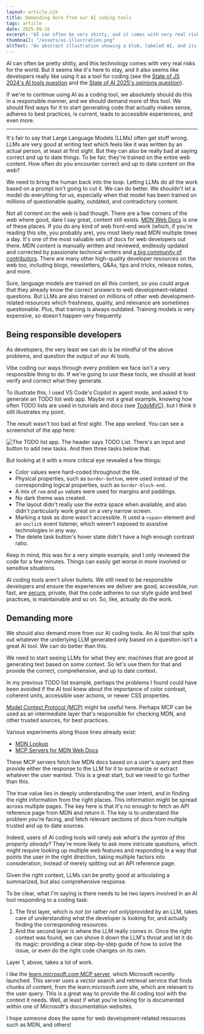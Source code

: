 ```yaml
---
layout: article.njk
title: Demanding more from our AI coding tools
tags: article
date: 2025-09-16
excerpt: "AI can often be very shitty, and it comes with very real risks for the world. But it seems like it's here to stay, and it also seems like developers really like using it as a tool for coding. So, if we're going to continue using AI as a coding tool, we should do this in a responsible manner, and demand more from it."
thumbnail: "/assets/ai-illustration.png"
altText: "An abstract illustration showing a blob, labeled AI, and its many tentacles spreading around it."
---
```


AI can often be pretty shitty, and this technology comes with very real risks for the world. But it seems like it's here to stay, and it also seems like developers really like using it as a tool for coding (see the [State of JS 2024's AI tools question](https://2024.stateofjs.com/en-US/other-tools/#ai_tools) and the [State of AI 2025's opinions question](https://2025.stateofai.dev/en-US/opinions/)).

If we're to continue using AI as a coding tool, we absolutely should do this in a responsible manner, and we should demand more of this tool. We should find ways for it to start generating code that actually makes sense, adheres to best practices, is current, leads to accessible experiences, and even more.

---

It's fair to say that Large Language Models (LLMs) often get stuff wrong. LLMs are very good at writing text which feels like it was written by an actual person, at least at first sight. But they can also be really bad at saying correct and up to date things. To be fair, they're trained on the entire web content. How often do you encounter correct and up to date content on the web?

We need to bring the human back into the loop. Letting LLMs do all the work based on a prompt isn't going to cut it. We can do better. We shouldn't let a model do everything for us, especially when that model has been trained on millions of questionable quality, outdated, and contradictory content.

Not all content on the web is bad though. There are a few corners of the web where good, dare I say great, content still exists. [MDN Web Docs](https://developer.mozilla.org/) is one of these places. If you do any kind of web front-end work (which, if you're reading this site, you probably are), you most likely read MDN multiple times a day. It's one of the most valuable sets of docs for web developers out there. MDN content is manually written and reviewed, endlessly updated and corrected by passionate technical writers and [a big community of contributors](https://developer.mozilla.org/community).
There are many other high-quality developer resources on the web too, including blogs, newsletters, Q&As, tips and tricks, release notes, and more.

Sure, language models are trained on all this content, so you could argue that they already know the correct answers to web development-related questions. But LLMs are also trained on millions of other web development-related resources which freshness, quality, and relevance are sometimes questionable. Plus, that training is always outdated. Training models is very expensive, so doesn't happen very frequently.

## Being responsible developers

As developers, the very least we can do is be mindful of the above problems, and question the output of our AI tools.

Vibe coding our ways through every problem we face isn't a very responsible thing to do. If we're going to use these tools, we should at least verify and correct what they generate.

To illustrate this, I used VS Code's Copilot in agent mode, and asked it to generate an TODO list web app. Maybe not a great example, knowing how often TODO lists are used in tutorials and docs (see [TodoMVC](https://todomvc.com/)), but I think it still illustrates my point.

The result wasn't too bad at first sight. The app worked. You can see a screenshot of the app here:

![The TODO list app. The header says TODO List. There's an input and button to add new tasks. And then three tasks below that.](/assets/ai-todo-list.png)

But looking at it with a more critical eye revealed a few things:

* Color values were hard-coded throughout the file.
* Physical properties, such as `border-bottom`, were used instead of the corresponding logical properties, such as `border-block-end`.
* A mix of `rem` and `px` values were used for margins and paddings.
* No dark theme was created.
* The layout didn't really use the extra space when available, and also didn't particularly work great on a very narrow screen.
* Marking a task as done wasn't accessible. It used a `<span>` element and an `onclick` event listener, which weren't exposed to assistive technologies in any way.
* The delete task button's hover state didn't have a high enough contrast ratio.

Keep in mind, this was for a very simple example, and I only reviewed the code for a few minutes. Things can easily get worse in more involved or sensitive situations.

AI coding tools aren't silver bullets. We still need to be responsible developers and ensure the experiences we deliver are good, accessible, run fast, are [secure](https://www.youtube.com/watch?v=24VZT855OhI), private, that the code adheres to our style guide and best practices, is maintainable and so on. So, like, actually do the work.

## Demanding more

We should also demand more from our AI coding tools. An AI tool that spits out whatever the underlying LLM generated only based on a question isn't a great AI tool. We can do better than this.

We need to start seeing LLMs for what they are: machines that are good at generating text based on some context. So let's use them for that and provide the correct, comprehensive, and up to date context.

In my previous TODO list example, perhaps the problems I found could have been avoided if the AI tool knew about the importance of color contrast, coherent units, accessible user actions, or newer CSS properties.

[Model Context Protocol (MCP)](https://modelcontextprotocol.io/docs/getting-started/intro) might be useful here. Perhaps MCP can be used as an intermediate layer that's responsible for checking MDN, and other trusted sources, for best practices.

Various experiments along those lines already exist:

* [MDN Lookup](https://mcp.so/server/mdn-lookup)
* [MCP Servers for MDN Web Docs](https://glama.ai/mcp/servers/integrations/mdn-web-docs)

These MCP servers fetch live MDN docs based on a user's query and then provide either the response to the LLM for it to summarize or extract whatever the user wanted. This is a great start, but we need to go further than this.

The true value lies in deeply understanding the user intent, and in finding the right information from the right places. This information might be spread across multiple pages. The key here is that it's no enough to fetch an API reference page from MDN and return it. The key is to understand the problem you're facing, and fetch relevant sections of docs from multiple trusted and up to date sources.

Indeed, users of AI coding tools will rarely ask _what's the syntax of this property already?_ They're more likely to ask more intricate questions, which might require looking up multiple web features and responding in a way that points the user in the right direction, taking multiple factors into consideration, instead of merely spitting out an API reference page.

Given the right context, LLMs can be pretty good at articulating a summarized, but also comprehensive response.

To be clear, what I'm saying is there needs to be two layers involved in an AI tool responding to a coding task:

1. The first layer, which is _not_ (or rather _not only_)provided by an LLM, takes care of understanding what the developer is looking for, and actually finding the corresponding resources.
2. And the second layer is where the LLM really comes in. Once the right context was found, we can shove it down the LLM's throat and let it do its magic: providing a clear step-by-step guide of how to solve the issue, or even do the right code changes on its own.

Layer 1, above, takes a lot of work.

I like the [learn.microsoft.com MCP server](https://learn.microsoft.com/training/support/mcp), which Microsoft recently launched. This server uses a vector search and retrieval service that finds chunks of content, from the learn.microsoft.com site, which are relevant to the user query. This is a great way to provide the AI coding tool with the context it needs. Well, at least if what you're looking for is documented within one of Microsoft's documentation websites.

I hope someone does the same for web development-related resources such as MDN, and others!
